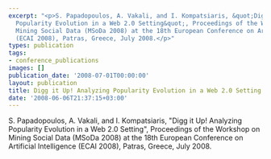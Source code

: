 ```yaml
---
excerpt: "<p>S. Papadopoulos, A. Vakali, and I. Kompatsiaris, &quot;Digg it Up! Analyzing
  Popularity Evolution in a Web 2.0 Setting&quot;, Proceedings of the Workshop on
  Mining Social Data (MSoDa 2008) at the 18th European Conference on Artificial Intelligence
  (ECAI 2008), Patras, Greece, July 2008.</p>"
types: publication
tags:
- conference_publications
images: []
publication_date: '2008-07-01T00:00:00'
layout: publication
title: Digg it Up! Analyzing Popularity Evolution in a Web 2.0 Setting
date: '2008-06-06T21:37:15+03:00'
---
```

<p>S. Papadopoulos, A. Vakali, and I. Kompatsiaris, &quot;Digg it Up! Analyzing Popularity Evolution in a Web 2.0 Setting&quot;, Proceedings of the Workshop on Mining Social Data (MSoDa 2008) at the 18th European Conference on Artificial Intelligence (ECAI 2008), Patras, Greece, July 2008.</p>
